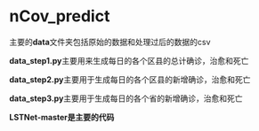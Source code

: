 # nCov_predict

主要的**data**文件夹包括原始的数据和处理过后的数据的csv

**data_step1.py**主要用来生成每日的各个区县的总计确诊，治愈和死亡

**data_step2.py**主要用于生成每日的各个区县的新增确诊，治愈和死亡

**data_step3.py**主要用于生成每日的各个省的新增确诊，治愈和死亡

**LSTNet-master是主要的代码**
